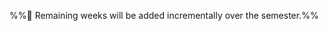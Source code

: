 <link rel="stylesheet" href="{{baseUrl}}/css/main.css">

<include src="../common/header.md" />

<div class="website-content">

<dynamic-panel src="week1/index.md" header="{{iconDone}} Week 1 [Jan 15]" no-close />
<dynamic-panel src="week2/index.md" header="{{iconDone}} Week 2 [Jan 22]" no-close />
<dynamic-panel src="week3/index.md" header="{{iconDone}} Week 3 [Jan 29]" no-close />
<dynamic-panel src="week4/index.md" header="{{iconDone}} Week 4 [Feb 5]" no-close />
<dynamic-panel src="week5/index.md" header="{{iconDone}} Week 5 [Feb 12]" no-close />
<dynamic-panel src="week6/index.md" header="{{iconDone}} Week 6 [Feb 19]" no-close />
<dynamic-panel src="week7/index.md" header="{{iconDone}} Week 7 [Mar 5]" no-close />

<panel header="{{iconCurrent}} Week 8 [Mar 12]" expanded no-close>
  <include src="week8/index.md"/>
</panel><p/>

%%:construction: Remaining weeks will be added incrementally over the semester.%%

</div>

